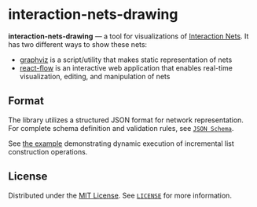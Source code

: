 # interaction-nets-drawing

**interaction-nets-drawing** — a tool for visualizations of [Interaction Nets](https://en.m.wikipedia.org/wiki/Interaction_nets). It has two different ways to show these nets:

* [graphviz](./graphviz) is a script/utility that makes static representation of nets
* [react-flow](./react-flow) is an interactive web application that enables real-time visualization, editing, and manipulation of nets

## Format

The library utilizes a structured JSON format for network representation. For complete schema definition and validation rules, see [`JSON Schema`](./schema-net.json).

See [the example](./example-nets/list_add) demonstrating dynamic execution of incremental list construction operations.

## License

Distributed under the [MIT License](https://choosealicense.com/licenses/mit/). See [`LICENSE`](LICENSE) for more information.

